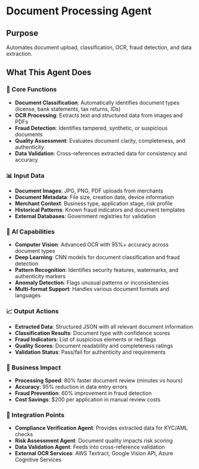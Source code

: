 # Document Processing Agent

## Purpose
Automates document upload, classification, OCR, fraud detection, and data extraction.

## What This Agent Does

### 🎯 Core Functions
- **Document Classification**: Automatically identifies document types (license, bank statements, tax returns, IDs)
- **OCR Processing**: Extracts text and structured data from images and PDFs
- **Fraud Detection**: Identifies tampered, synthetic, or suspicious documents
- **Quality Assessment**: Evaluates document clarity, completeness, and authenticity
- **Data Validation**: Cross-references extracted data for consistency and accuracy

### 📊 Input Data
- **Document Images**: JPG, PNG, PDF uploads from merchants
- **Document Metadata**: File size, creation date, device information
- **Merchant Context**: Business type, application stage, risk profile
- **Historical Patterns**: Known fraud indicators and document templates
- **External Databases**: Government registries for validation

### 🤖 AI Capabilities
- **Computer Vision**: Advanced OCR with 95%+ accuracy across document types
- **Deep Learning**: CNN models for document classification and fraud detection
- **Pattern Recognition**: Identifies security features, watermarks, and authenticity markers
- **Anomaly Detection**: Flags unusual patterns or inconsistencies
- **Multi-format Support**: Handles various document formats and languages

### 📈 Output Actions
- **Extracted Data**: Structured JSON with all relevant document information
- **Classification Results**: Document type with confidence scores
- **Fraud Indicators**: List of suspicious elements or red flags
- **Quality Scores**: Document readability and completeness ratings
- **Validation Status**: Pass/fail for authenticity and requirements

### 🎯 Business Impact
- **Processing Speed**: 80% faster document review (minutes vs hours)
- **Accuracy**: 95% reduction in data entry errors
- **Fraud Prevention**: 60% improvement in fraud detection
- **Cost Savings**: $200 per application in manual review costs

### 🔗 Integration Points
- **Compliance Verification Agent**: Provides extracted data for KYC/AML checks
- **Risk Assessment Agent**: Document quality impacts risk scoring
- **Data Validation Agent**: Feeds into cross-reference validation
- **External OCR Services**: AWS Textract, Google Vision API, Azure Cognitive Services
